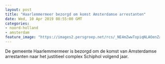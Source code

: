 ```yaml
---
layout: post
title: "Haarlemmermeer bezorgd om komst Amsterdamse arrestanten"
date: Wed, 10 Apr 2019 08:55:00 GMT
categories: 
- noord-holland 
- amsterdam 
feature_image: "https://images2.persgroep.net/rcs/_NE4mZwwTopiqNLAOenZayqVfh8/diocontent/145226704/_fitwidth/400/?appId=21791a8992982cd8da851550a453bd7f&quality=0.7"
---
```


De gemeente Haarlemmermeer is bezorgd om de komst van Amsterdamse arrestanten naar het justitieel complex Schiphol volgend jaar.
